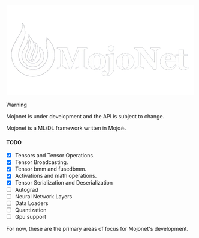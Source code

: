 <div align="center">
  <img src="assets/net.png" alt="mojonet">
</div>

> [!WARNING]
> Mojonet is under development and the API is subject to change.

Mojonet is a ML/DL framework written in Mojo🔥.

#### TODO

-   [x] Tensors and Tensor Operations.
-   [x] Tensor Broadcasting.
-   [x] Tensor bmm and fusedbmm.
-   [x] Activations and math operations.
-   [x] Tensor Serialization and Deserialization
-   [ ] Autograd
-   [ ] Neural Network Layers
-   [ ] Data Loaders
-   [ ] Quantization
-   [ ] Gpu support

For now, these are the primary areas of focus for Mojonet's development.